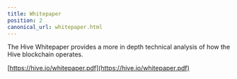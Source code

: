 ```yaml
---
title: Whitepaper
position: 2
canonical_url: whitepaper.html
---
```


The Hive Whitepaper provides a more in depth technical analysis of how the Hive blockchain operates.

[https://hive.io/whitepaper.pdf](https://hive.io/whitepaper.pdf)

